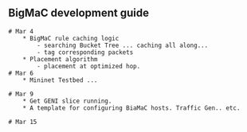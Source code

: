 ## BigMaC development guide
    # Mar 4    
        * BigMaC rule caching logic 
            - searching Bucket Tree ... caching all along...
            - tag corresponding packets 
        * Placement algorithm 
            - placement at optimized hop.
    # Mar 6
        * Mininet Testbed ...

    # Mar 9
        * Get GENI slice running.
        * A template for configuring BiaMaC hosts. Traffic Gen.. etc.

    # Mar 15 
